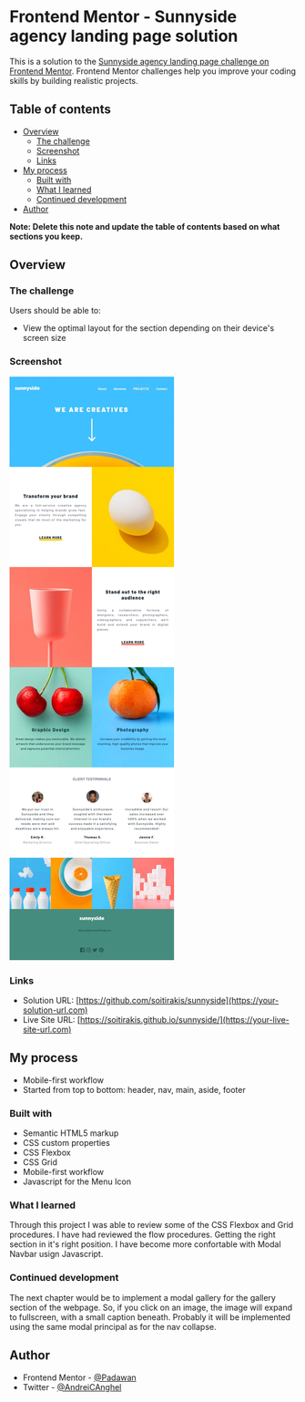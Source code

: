 # Frontend Mentor - Sunnyside agency landing page solution

This is a solution to the [Sunnyside agency landing page challenge on Frontend Mentor](https://www.frontendmentor.io/challenges/sunnyside-agency-landing-page-7yVs3B6ef). Frontend Mentor challenges help you improve your coding skills by building realistic projects.

## Table of contents

- [Overview](#overview)
  - [The challenge](#the-challenge)
  - [Screenshot](#screenshot)
  - [Links](#links)
- [My process](#my-process)
  - [Built with](#built-with)
  - [What I learned](#what-i-learned)
  - [Continued development](#continued-development)
- [Author](#author)

**Note: Delete this note and update the table of contents based on what sections you keep.**

## Overview

### The challenge

Users should be able to:

- View the optimal layout for the section depending on their device's screen size

### Screenshot

![Design preview for sunnySide](./img/Screenshot.jpg)


### Links

- Solution URL: [https://github.com/soitirakis/sunnyside](https://your-solution-url.com)
- Live Site URL: [https://soitirakis.github.io/sunnyside/](https://your-live-site-url.com)

## My process
- Mobile-first workflow 
- Started from top to bottom: header, nav, main, aside, footer

### Built with

- Semantic HTML5 markup
- CSS custom properties
- CSS Flexbox
- CSS Grid
- Mobile-first workflow
- Javascript for the Menu Icon

### What I learned
Through this project I was able to review some of the CSS Flexbox and Grid procedures. 
I have had reviewed the flow procedures. Getting the right section in it's right position. 
I have become more confortable with Modal Navbar usign Javascript.  

### Continued development
The next chapter would be to implement a modal gallery for the gallery section of the webpage. So, if 
you click on an image, the image will expand to fullscreen, with a small caption beneath. Probably it 
will be implemented using the same modal principal as for the nav collapse. 

## Author

- Frontend Mentor - [@Padawan](https://www.frontendmentor.io/profile/soitirakis)
- Twitter - [@AndreiCAnghel](https://www.twitter.com/AndreiCAnghel)

